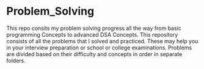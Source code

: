 # Problem_Solving
This repo consits my problem solving progress all the way from basic programming Concepts to advanced DSA Concepts.
This repository consists of all the problems that I solved and practiced. 
These may help you in your interview preparation or school or college examinations.
Problems are divided based on their difficulty and concepts in order in separate folders.
  
